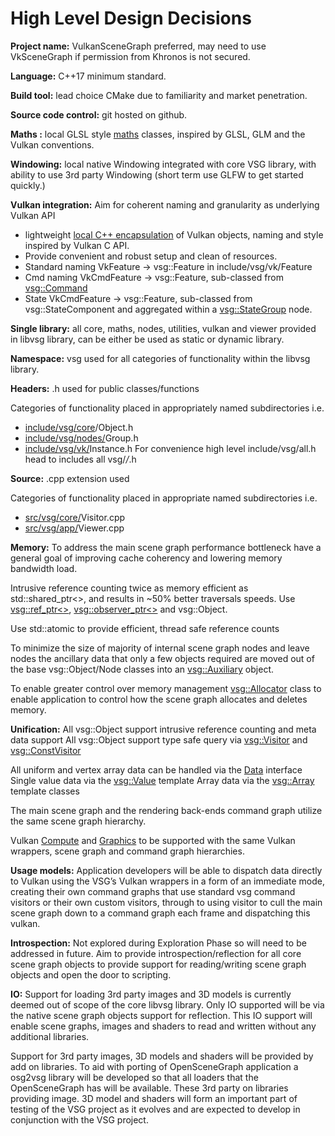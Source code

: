 # High Level Design Decisions

**Project name:** VulkanSceneGraph preferred, may need to use VkSceneGraph if permission from Khronos is not secured.

**Language:** C++17 minimum standard.

**Build tool:** lead choice CMake due to familiarity and market penetration.

**Source code control:** git hosted on github.

**Maths :** local GLSL style [maths](../../include/vsg/maths/) classes, inspired by GLSL, GLM and the Vulkan conventions.

**Windowing:** local native Windowing integrated with core VSG library, with ability to use 3rd party Windowing (short term use GLFW to get started quickly.)

**Vulkan integration:** Aim for coherent naming and granularity as underlying Vulkan API

* lightweight [local C++ encapsulation](../../include/vsg/vk) of Vulkan objects, naming and style inspired by Vulkan C API.
* Provide convenient and robust setup and clean of resources.
* Standard naming VkFeature -> vsg::Feature in include/vsg/vk/Feature
* Cmd naming VkCmdFeature -> vsg::Feature, sub-classed from [vsg::Command](../../include/vsg/vk/Command.h)
* State VkCmdFeature -> vsg::Feature, sub-classed from vsg::StateComponent and aggregated within a [vsg::StateGroup](../../include/vsg/nodes/StateGroup.h) node.


**Single library:** all core, maths, nodes, utilities, vulkan and viewer provided in libvsg library, can be either be used as static or dynamic library.

**Namespace:** vsg used for all categories of functionality within the libvsg library.

**Headers:** .h used for public classes/functions

Categories of functionality placed in appropriately named subdirectories i.e.

* [include/vsg/core](../../include/vsg/core/)/Object.h
* [include/vsg/nodes/](../../include/vsg/nodes/)Group.h
* [include/vsg/vk/](../../include/vsg/vk/)Instance.h
For convenience high level include/vsg/all.h head to includes all vsg/*/*.h

**Source:** .cpp extension used

Categories of functionality placed in appropriate named subdirectories i.e.

* [src/vsg/core/](../../src/vsg/core/)Visitor.cpp
* [src/vsg/app/](../../src/vsg/app/)Viewer.cpp


**Memory:** To address the main scene graph performance bottleneck have a general goal of improving cache coherency and lowering memory bandwidth load.

Intrusive reference counting twice as memory efficient as std::shared_ptr<>, and results in ~50% better traversals speeds. Use [vsg::ref_ptr<>](../../include/vsg/core/ref_ptr.h), [vsg::observer_ptr<>](../../include/vsg/core/observer_ptr.h) and vsg::Object.

Use std::atomic to provide efficient, thread safe reference counts

To minimize the size of majority of internal scene graph nodes and leave nodes the ancillary data that only a few objects required are moved out of the base vsg::Object/Node classes into an [vsg::Auxiliary](../../include/vsg/core/Auxiliary.h) object.

To enable greater control over memory management [vsg::Allocator](../../include/vsg/core/Allocator.h) class to enable application to control how the scene graph allocates and deletes memory.

**Unification:**
All vsg::Object support intrusive reference counting and meta data support All vsg::Object support type safe query via [vsg::Visitor](../../include/vsg/core/Visitor.h) and [vsg::ConstVisitor](../../include/vsg/core/ConstVisitor.h)

All uniform and vertex array data can be handled via the [Data](../../include/vsg/core/Data.h) interface Single value data via the [vsg::Value](](../../include/vsg/core/Value.h)) template Array data via the [vsg::Array](](../../include/vsg/core/Array.h)) template classes

The main scene graph and the rendering back-ends command graph utilize the same scene graph hierarchy.

Vulkan [Compute](../../include/vsg/vk/ComputePipeline.h) and [Graphics](../../include/vsg/vk/GraphicsPipeline.h) to be supported with the same Vulkan wrappers, scene graph and command graph hierarchies.


**Usage models:** Application developers will be able to dispatch data directly to Vulkan using the VSG’s Vulkan wrappers in a form of an immediate mode, creating their own command graphs that use standard vsg command visitors or their own custom visitors, through to using visitor to cull the main scene graph down to a command graph each frame and dispatching this vulkan.


**Introspection:** Not explored during Exploration Phase so will need to be addressed in future. Aim to provide introspection/reflection for all core scene graph objects to provide support for reading/writing scene graph objects and open the door to scripting.


**IO:** Support for loading 3rd party images and 3D models is currently deemed out of scope of the core libvsg library. Only IO supported will be via the native scene graph objects support for reflection. This IO support will enable scene graphs, images and shaders to read and written without any additional libraries.


Support for 3rd party images, 3D models and shaders will be provided by add
on libraries. To aid with porting of OpenSceneGraph application a osg2vsg
library will be developed so that all loaders that the OpenSceneGraph has will
be available.  These 3rd party on libraries providing image. 3D model and shaders will form an important part of testing of the VSG project as it evolves and are expected to develop in conjunction with the VSG project.
